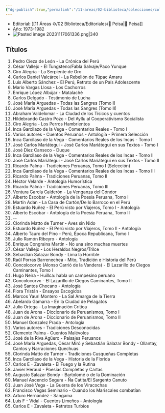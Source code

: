 ```yaml
---
{"dg-publish":true,"permalink":"/11-areas/02-biblioteca/colecciones/coleccion-biblioteca-peruana/","noteIcon":""}
---
```



- Editorial: [[11 Áreas ⚙/02 Biblioteca/Editoriales/📔 Peisa\|📔 Peisa]]
- Año: 1973-1982
- ![Pasted image 20231117061336.png|340](/img/user/02%20Image/Pasted%20image%2020231117061336.png)
## Títulos
1. Pedro Cieza de León - La Crónica del Perú
2. César Vallejo - El Tungsteno/Fabla Salvaje/Paco Yunque
3. Ciro Alegría - La Serpiente de Oro
4. Carlos Daniel Valcárcel - La Rebelión de Túpac Amaru
5. Luis Alberto Sánchez - El Perú, Retrato de un País Adolescente
6. Mario Vargas Llosa - Los Cachorros
7. Enrique López Albújar - Matalaché
8. Carlos Delgado - Testimonio de Lucha
9. José María Arguedas - Todas las Sangres (Tomo I)
10. José María Arguedas - Todas las Sangres (Tomo II)
11. Abraham Valdelomar - La Ciudad de los Tísicos y cuentos
12. Hildebrando Castro Pozo - Del Ayllu al Cooperativismo Socialista
13. Ciro Alegría - Los Perros Hambrientos
14. Inca Garcilazo de la Vega - Comentarios Reales - Tomo I
15. Varios autores - Cuentos Peruanos - Antología - Primera Selección
16. Inca Garcilaso de la Vega - Comentarios Reales de los Incas - Tomo I
17. José Carlos Mariátegui - José Carlos Mariátegui en sus Textos - Tomo I
18. José Diez Canseco - Duque
19. Inca Garcilaso de la Vega - Comentarios Reales de los Incas - Tomo II
20. José Carlos Mariátegui - José Carlos Mariátegui en sus Textos - Tomo II
21. Ricardo Palma - Tradiciones Peruanas, Tomo I (Selección)
22. Inca Garcilaso de la Vega - Comentarios Reales de los Incas - Tomo III
23. Ricardo Palma - Tradiciones Peruanas, Tomo II
24. Héctor Velarde - Antología Humorística
25. Ricardo Palma - Tradiciones Peruanas, Tomo III
26. Ventura García Calderón - La Venganza del Cóndor
27. Alberto Escobar - Antología de la Poesía Peruana, Tomo I
28. Martín Adán - La Casa de Cartón/De lo Barroco en el Perú
29. Estuardo Nuñez - El Perú visto por Viajeros, Tomo I - Antología
30. Alberto Escobar - Antología de la Poesía Peruana, Tomo II
31. --
32. Clorinda Matto de Turner - Aves sin Nido
33. Estuardo Nuñez - El Perú visto por Viajeros, Tomo II - Antología
34. Alberto Tauro del Pino - Perú, Época Republicana, Tomo I
35. Julio Ramón Ribeyro - Antología
36. Enrique Congrains Martín - No una sino muchas muertes
37. César Vallejo - Los Heraldos Negros/Trilce
38. Sebastián Salazar Bondy - Lima la Horrible
39. Raúl Porras Barrenechea - Mito, Tradición e Historia del Perú
40. Concolocorvo (Alonso Carrió de la Vandera) - El Lazarillo de Ciegos Caminantes, Tomo I
41. Hugo Neira - Huillca: habla un campesino peruano
42. Concolocorvo - El Lazarillo de Ciegos Caminantes, Tomo II
43. José Santos Chocano - Antología
44. Flora Tristán - Ensayos Escogidos
45. Marcos Yauri Montero - La Sal Amarga de la Tierra
46. Abelardo Gamarra - En la Ciudad de Pelagatos
47. Julio Ortega - La Imaginación Crítica
48. Juan de Arona - Diccionario de Peruanismos, Tomo I
49. Juan de Arona - Diccionario de Peruanismos, Tomo II
50. Manuel Gonzalez Prada - Antología
51. Varios autores - Tradiciones Desconocidas
52. Clemente Palma - Cuentos Malévolos
53. José de la Riva Agüero - Paisajes Peruanos
54. José María Arguedas, César Miró y Sebastián Salazar Bondy - Ollantay, Cantos y Narraciones Quechuas
55. Clorinda Matto de Turner - Tradiciones Cusqueñas Completas
56. Inca Garcilaso de la Vega - Historia de la Florida
57. Carlos E - Zavaleta - El Fuego y la Rutina
58. Javier Heraud - Poesías Completas y Cartas
59. Augusto Salazar Bondy - Bartolomé o de la Dominación
60. Manuel Ascencio Segura - Ña Catita/El Sargento Canuto
61. Juan José Vega - La Guerra de los Viracochas
62. Francisco Vegas Seminario - Cuando los Mariscales combatían
63. Arturo Hernández - Sangama
64. Luis F - Vidal - Cuentos Limeños - Antología
65. Carlos E - Zavaleta  - Retratos Turbios